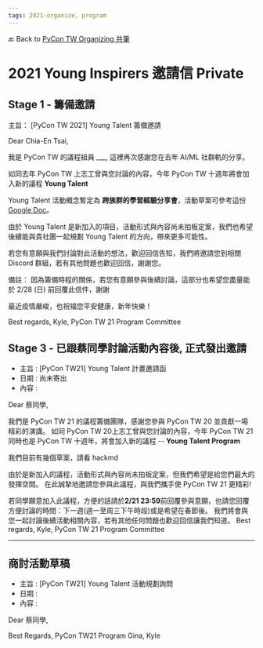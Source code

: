 ```yaml
---
tags: 2021-organize, program
---
```


🔙 Back to [PyCon TW Organizing 共筆](https://hackmd.io/@pycontw/SyG5_GrED/https%3A%2F%2Fhackmd.io%2F%40pycontw%2FByi2hyM9w)

# 2021 Young Inspirers 邀請信 Private

## Stage 1 - 籌備邀請

主旨： [PyCon TW 2021] Young Talent 籌備邀請

Dear Chia-En Tsai,

我是 PyCon TW 的議程組員 \___, 這裡再次感謝您在去年 AI/ML 社群軌的分享。

如同去年 PyCon TW 上志工曾與您討論的內容，今年 PyCon TW 十週年將會加入新的議程 **Young Talent**

Young Talent 活動概念暫定為 **跨族群的學習經驗分享會**，活動草案可參考這份 [Google Doc](https://docs.google.com/document/d/10DrIFZlhN2qn31ZrkEvN-Oml3D5yme3zaGWBeFjW2Qk/edit?usp=sharing)。 

由於 Young Talent 是新加入的項目，活動形式與內容尚未拍板定案，我們也希望後續能與貴社團一起規劃 Young Talent 的方向，帶來更多可能性。

若您有意願與我們討論對此活動的想法，歡迎回信告知，我們將邀請您到相關 Discord 群組，若有其他問題也歡迎回信，謝謝您。


備註： 因為籌備時程的關係，若您有意願參與後續討論，這部分也希望您盡量能於 2/28 (日) 前回覆此信件，謝謝


最近疫情嚴峻，也祝福您平安健康，新年快樂！

Best regards,
Kyle,
PyCon TW 21 Program Committee



## Stage 3 - 已跟蔡同學討論活動內容後, 正式發出邀請

- 主旨 : [PyCon TW21] Young Talent 計畫邀請函
- 日期 : 尚未寄出
- 內容 : 

Dear 蔡同學,

我們是 PyCon TW 21 的議程籌備團隊，感謝您參與 PyCon TW 20 並貢獻一場精彩的演講。
如同 PyCon TW 20上志工曾與您討論的內容，今年 PyCon TW 21 同時也是 PyCon TW 十週年，將會加入新的議程 -- **Young Talent Program**

我們目前有幾個草案，請看 hackmd

由於是新加入的議程，活動形式與內容尚未拍板定案，但我們希望是給您們最大的發揮空間。
在此誠摯地邀請您參與此議程，與我們攜手使 PyCon TW 21 更精彩!

若同學願意加入此議程，方便的話請於**2/21 23:59**前回覆參與意願，也請您回覆方便討論的時間：下一週(週一至周三下午時段)或是希望在春節後。
我們將會與您一起討論後續活動相關內容，若有其他任何問題也歡迎回信讓我們知道。
Best regards,
Kyle,
PyCon TW 21 Program Committee

---

## 商討活動草稿
- 主旨 : [PyCon TW21] Young Talent 活動規劃詢問
- 日期 : 
- 內容 : 

Dear 蔡同學, 



Best Regards,
PyCon TW21 Program Gina, Kyle